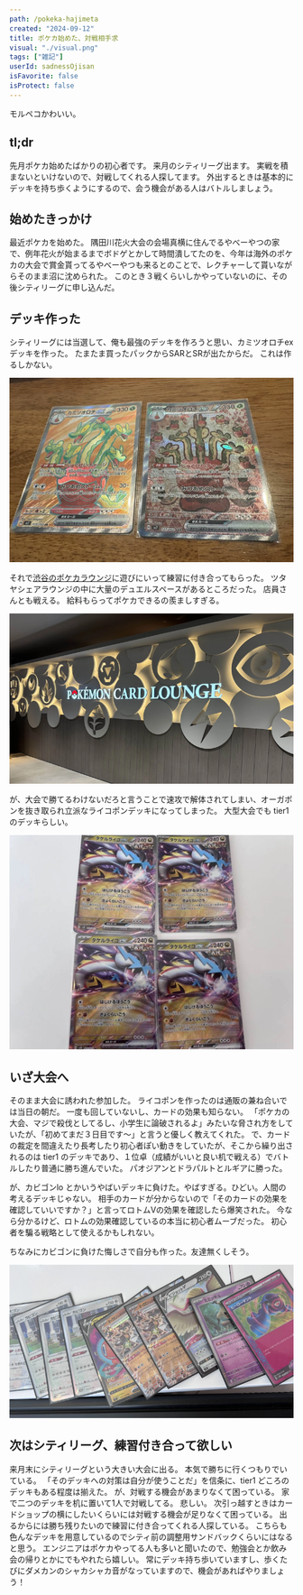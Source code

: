 ```yaml
---
path: /pokeka-hajimeta
created: "2024-09-12"
title: ポケカ始めた、対戦相手求
visual: "./visual.png"
tags: ["雑記"]
userId: sadnessOjisan
isFavorite: false
isProtect: false
---
```


モルペコかわいい。

## tl;dr

先月ポケカ始めたばかりの初心者です。
来月のシティリーグ出ます。
実戦を積まないといけないので、対戦してくれる人探してます。
外出するときは基本的にデッキを持ち歩くようにするので、会う機会がある人はバトルしましょう。

## 始めたきっかけ

最近ポケカを始めた。
隅田川花火大会の会場真横に住んでるやべーやつの家で、例年花火が始まるまでボドゲとかして時間潰してたのを、今年は海外のポケカの大会で賞金貰ってるやべーやつも来るとのことで、レクチャーして貰いながらそのまま沼に沈められた。
このとき３戦くらいしかやっていないのに、その後シティリーグに申し込んだ。

## デッキ作った

シティリーグには当選して、俺も最強のデッキを作ろうと思い、カミツオロチex デッキを作った。
たまたま買ったパックからSARとSRが出たからだ。
これは作るしかない。

![カミツオロチのSAR](./kamitsu.png)

それで[渋谷のポケカラウンジ](https://shibuyatsutaya.tsite.jp/pokemoncardlounge/)に遊びにいって練習に付き合ってもらった。
ツタヤシェアラウンジの中に大量のデュエルスペースがあるところだった。
店員さんとも戦える。
給料もらってポケカできるの羨ましすぎる。

![渋谷ポケカラウンジの外観](./lounge.png)

が、大会で勝てるわけないだろと言うことで速攻で解体されてしまい、オーガポンを抜き取られ立派なライコポンデッキになってしまった。
大型大会でも tier1 のデッキらしい。

![タケルライコが４枚並んでいる写真](./raiko.png)

## いざ大会へ

そのまま大会に誘われた参加した。
ライコポンを作ったのは通販の兼ね合いでは当日の朝だ。
一度も回していないし、カードの効果も知らない。
「ポケカの大会、マジで殺伐としてるし、小学生に論破されるよ」みたいな脅され方をしていたが、「初めてまだ３日目です〜」と言うと優しく教えてくれた。
で、カードの裁定を間違えたり長考したり初心者ぽい動きをしていたが、そこから繰り出されるのは tier1 のデッキであり、１位卓（成績がいいと良い机で戦える）でバトルしたり普通に勝ち進んでいた。
パオジアンとドラパルトとルギアに勝った。

が、カビゴンlo とかいうやばいデッキに負けた。やばすぎる。ひどい。人間の考えるデッキじゃない。
相手のカードが分からないので「そのカードの効果を確認していいですか？」と言ってロトムVの効果を確認したら爆笑された。
今なら分かるけど、ロトムの効果確認しているの本当に初心者ムーブだった。
初心者を騙る戦略として使えるかもしれない。

ちなみにカビゴンに負けた悔しさで自分も作った。友達無くしそう。

![ガビゴンのパーツ](./kabigon.png)

## 次はシティリーグ、練習付き合って欲しい

来月末にシティリーグという大きい大会に出る。
本気で勝ちに行くつもりでいている。
「そのデッキへの対策は自分が使うことだ」を信条に、tier1 どころのデッキもある程度は揃えた。
が、対戦する機会があまりなくて困っている。
家で二つのデッキを机に置いて1人で対戦してる。
悲しい。
次引っ越すときはカードショップの横にしたいくらいには対戦する機会が足りなくて困っている。
出るからには勝ち残りたいので練習に付き合ってくれる人探している。
こちらも色んなデッキを用意しているのでシティ前の調整用サンドバックくらいにはなると思う。
エンジニアはポケカやってる人も多いと聞いたので、勉強会とか飲み会の帰りとかにでもやれたら嬉しい。
常にデッキ持ち歩いていますし、歩くたびにダメカンのシャカシャカ音がなっていますので、機会があればやりましょう！
